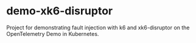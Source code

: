 # demo-xk6-disruptor
Project for demonstrating fault injection with k6 and xk6-disruptor on the OpenTelemetry Demo in Kubernetes.

